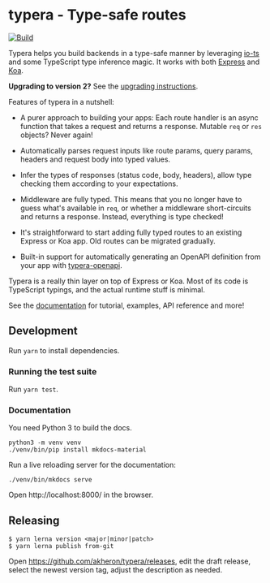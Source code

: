 # typera - Type-safe routes

[![Build](https://github.com/akheron/typera/actions/workflows/tests.yml/badge.svg?branch=main)](https://github.com/akheron/typera/actions/workflows/tests.yml)

Typera helps you build backends in a type-safe manner by leveraging [io-ts] and
some TypeScript type inference magic. It works with both [Express] and [Koa].

**Upgrading to version 2?** See the
[upgrading instructions](https://akheron.github.io/typera/upgrading).

Features of typera in a nutshell:

- A purer approach to building your apps: Each route handler is an async
  function that takes a request and returns a response. Mutable `req` or `res`
  objects? Never again!

- Automatically parses request inputs like route params, query params, headers
  and request body into typed values.

- Infer the types of responses (status code, body, headers), allow type checking
  them according to your expectations.

- Middleware are fully typed. This means that you no longer have to guess what's
  available in `req`, or whether a middleware short-circuits and returns a
  response. Instead, everything is type checked!

- It's straightforward to start adding fully typed routes to an existing Express
  or Koa app. Old routes can be migrated gradually.

- Built-in support for automatically generating an OpenAPI definition from your
  app with [typera-openapi](https://github.com/akheron/typera-openapi).

Typera is a really thin layer on top of Express or Koa. Most of its code is
TypeScript typings, and the actual runtime stuff is minimal.

See the [documentation](https://akheron.github.io/typera) for tutorial,
examples, API reference and more!

## Development

Run `yarn` to install dependencies.

### Running the test suite

Run `yarn test`.

### Documentation

You need Python 3 to build the docs.

```
python3 -m venv venv
./venv/bin/pip install mkdocs-material
```

Run a live reloading server for the documentation:

```
./venv/bin/mkdocs serve
```

Open http://localhost:8000/ in the browser.

## Releasing

```
$ yarn lerna version <major|minor|patch>
$ yarn lerna publish from-git
```

Open https://github.com/akheron/typera/releases, edit the draft release, select
the newest version tag, adjust the description as needed.

[io-ts]: https://github.com/gcanti/io-ts
[express]: https://expressjs.com/
[koa]: https://koajs.com/
